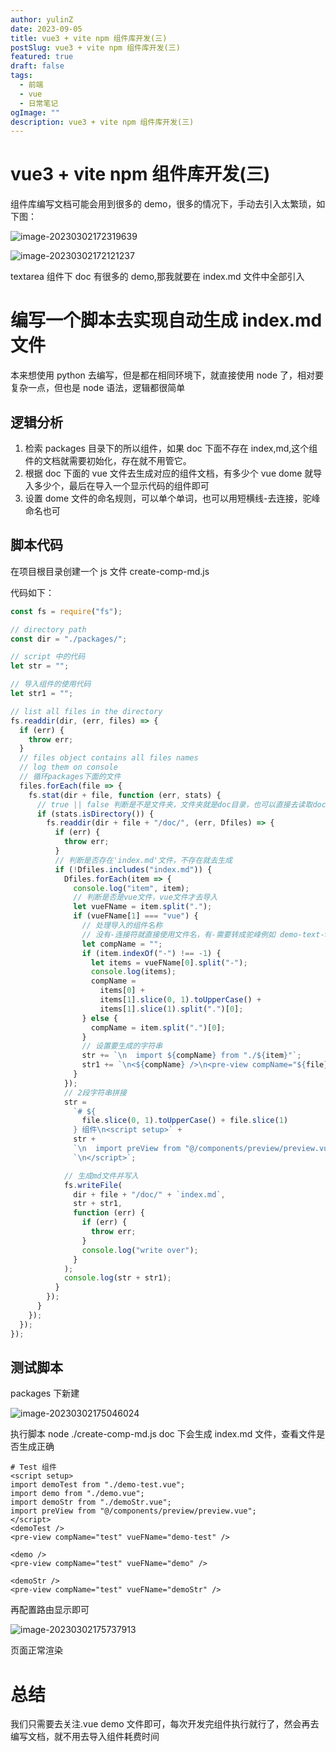 ```yaml
---
author: yulinZ
date: 2023-09-05
title: vue3 + vite npm 组件库开发(三)
postSlug: vue3 + vite npm 组件库开发(三)
featured: true
draft: false
tags:
  - 前端
  - vue
  - 日常笔记
ogImage: ""
description: vue3 + vite npm 组件库开发(三)
---
```


# vue3 + vite npm 组件库开发(三)

组件库编写文档可能会用到很多的 demo，很多的情况下，手动去引入太繁琐，如下图：

![image-20230302172319639](https://gitee.com/yulinzhu/pic-window/raw/master/image-20230302172319639.png)

![image-20230302172121237](https://gitee.com/yulinzhu/pic-window/raw/master/image-20230302172121237.png)

textarea 组件下 doc 有很多的 demo,那我就要在 index.md 文件中全部引入

# 编写一个脚本去实现自动生成 index.md 文件

本来想使用 python 去编写，但是都在相同环境下，就直接使用 node 了，相对要复杂一点，但也是 node 语法，逻辑都很简单

## 逻辑分析

1. 检索 packages 目录下的所以组件，如果 doc 下面不存在 index,md,这个组件的文档就需要初始化，存在就不用管它。
2. 根据 doc 下面的 vue 文件去生成对应的组件文档，有多少个 vue dome 就导入多少个，最后在导入一个显示代码的组件即可
3. 设置 dome 文件的命名规则，可以单个单词，也可以用短横线-去连接，驼峰命名也可

## 脚本代码

在项目根目录创建一个 js 文件 create-comp-md.js

代码如下：

```js
const fs = require("fs");

// directory path
const dir = "./packages/";

// script 中的代码
let str = "";

// 导入组件的使用代码
let str1 = "";

// list all files in the directory
fs.readdir(dir, (err, files) => {
  if (err) {
    throw err;
  }
  // files object contains all files names
  // log them on console
  // 循环packages下面的文件
  files.forEach(file => {
    fs.stat(dir + file, function (err, stats) {
      // true || false 判断是不是文件夹，文件夹就是doc目录，也可以直接去读取doc下的文件
      if (stats.isDirectory()) {
        fs.readdir(dir + file + "/doc/", (err, Dfiles) => {
          if (err) {
            throw err;
          }
          // 判断是否存在'index.md'文件，不存在就去生成
          if (!Dfiles.includes("index.md")) {
            Dfiles.forEach(item => {
              console.log("item", item);
              // 判断是否是vue文件，vue文件才去导入
              let vueFName = item.split(".");
              if (vueFName[1] === "vue") {
                // 处理导入的组件名称
                // 没有-连接符就直接使用文件名，有-需要转成驼峰例如 demo-text->demoText
                let compName = "";
                if (item.indexOf("-") !== -1) {
                  let items = vueFName[0].split("-");
                  console.log(items);
                  compName =
                    items[0] +
                    items[1].slice(0, 1).toUpperCase() +
                    items[1].slice(1).split(".")[0];
                } else {
                  compName = item.split(".")[0];
                }
                // 设置要生成的字符串
                str += `\n  import ${compName} from "./${item}"`;
                str1 += `\n<${compName} />\n<pre-view compName="${file}" vueFName="${vueFName[0]}" />\n`;
              }
            });
            // 2段字符串拼接
            str =
              `# ${
                file.slice(0, 1).toUpperCase() + file.slice(1)
              } 组件\n<script setup>` +
              str +
              `\n  import preView from "@/components/preview/preview.vue"` +
              `\n</script>`;

            // 生成md文件并写入
            fs.writeFile(
              dir + file + "/doc/" + `index.md`,
              str + str1,
              function (err) {
                if (err) {
                  throw err;
                }
                console.log("write over");
              }
            );
            console.log(str + str1);
          }
        });
      }
    });
  });
});
```

## 测试脚本

packages 下新建

![image-20230302175046024](https://gitee.com/yulinzhu/pic-window/raw/master/image-20230302175046024.png)

执行脚本 node ./create-comp-md.js doc 下会生成 index.md 文件，查看文件是否生成正确

```vue
# Test 组件
<script setup>
import demoTest from "./demo-test.vue";
import demo from "./demo.vue";
import demoStr from "./demoStr.vue";
import preView from "@/components/preview/preview.vue";
</script>
<demoTest />
<pre-view compName="test" vueFName="demo-test" />

<demo />
<pre-view compName="test" vueFName="demo" />

<demoStr />
<pre-view compName="test" vueFName="demoStr" />
```

再配置路由显示即可

![image-20230302175737913](https://gitee.com/yulinzhu/pic-window/raw/master/image-20230302175737913.png)

页面正常渲染

# 总结

我们只需要去关注.vue demo 文件即可，每次开发完组件执行就行了，然会再去编写文档，就不用去导入组件耗费时间
